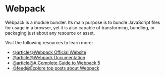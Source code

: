 # Webpack

Webpack is a module bundler. Its main purpose is to bundle JavaScript files for usage in a browser, yet it is also capable of transforming, bundling, or packaging just about any resource or asset.

Visit the following resources to learn more:

- [@article@Webpack Official Website](https://webpack.js.org/)
- [@article@Webpack Documentation](https://webpack.js.org/concepts/)
- [@article@A Complete Guide to Webpack 5](https://www.valentinog.com/blog/webpack)
- [@feed@Explore top posts about Webpack](https://app.daily.dev/tags/webpack?ref=roadmapsh)
